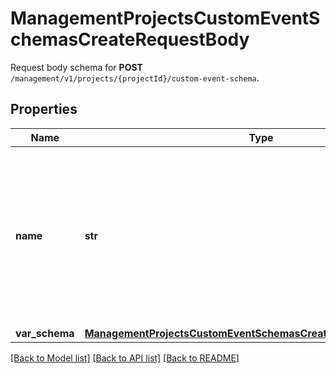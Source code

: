 # ManagementProjectsCustomEventSchemasCreateRequestBody

Request body schema for **POST** `/management/v1/projects/{projectId}/custom-event-schema`.

## Properties

Name | Type | Description | Notes
------------ | ------------- | ------------- | -------------
**name** | **str** | User-defined name of the custom event. This is also shown in **Project Settings** &gt; **Event Schema** in the Voucherify Dashboard. | [optional] 
**var_schema** | [**ManagementProjectsCustomEventSchemasCreateRequestBodySchema**](ManagementProjectsCustomEventSchemasCreateRequestBodySchema.md) |  | [optional] 

[[Back to Model list]](../README.md#documentation-for-models) [[Back to API list]](../README.md#documentation-for-api-endpoints) [[Back to README]](../README.md)


